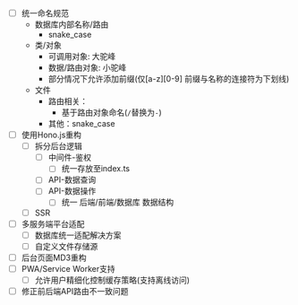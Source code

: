 - [ ] 统一命名规范
    - 数据库内部名称/路由
        - snake_case
    - 类/对象
        - 可调用对象: 大驼峰
        - 数据/路由对象: 小驼峰
        - 部分情况下允许添加前缀(仅[a-z][0-9] 前缀与名称的连接符为下划线)
    - 文件
        - 路由相关：
            - 基于路由对象命名(`/`替换为`-`)
        - 其他：snake_case
- [ ] 使用Hono.js重构
    - [ ] 拆分后台逻辑
        - [ ] 中间件-鉴权
            - [ ] 统一存放至index.ts
        - [ ] API-数据查询
        - [ ] API-数据操作
            - [ ] 统一 后端/前端/数据库 数据结构
    - [ ] SSR
- [ ] 多服务端平台适配
    - [ ] 数据库统一适配解决方案
    - [ ] 自定义文件存储源
- [ ] 后台页面MD3重构
- [ ] PWA/Service Worker支持
    - [ ] 允许用户精细化控制缓存策略(支持离线访问)
- [ ] 修正前后端API路由不一致问题